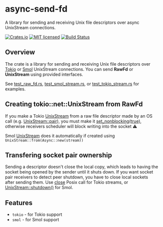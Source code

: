 # async-send-fd

A library for sending and receiving Unix file descriptors over async UnixStream connections.

[![Crates.io][crates-badge]][crates-url]
[![MIT licensed][mit-badge]][mit-url]
[![Build Status][actions-badge]][actions-url]

[crates-badge]: https://img.shields.io/crates/v/async-send-fd.svg
[crates-url]: https://crates.io/crates/async-send-fd
[mit-badge]: https://img.shields.io/badge/license-MIT-blue.svg
[mit-url]: https://github.com/alexander-smoktal/async-send-fd/blob/main/LICENSE
[actions-badge]: https://github.com/alexander-smoktal/async-send-fd/actions/workflows/rust.yml/badge.svg
[actions-url]: https://github.com/alexander-smoktal/async-send-fd/actions/workflows/rust.yml

## Overview
The crate is a library for sending and receiving Unix file descriptors over [Tokio](https://crates.io/crates/tokio) or [Smol](https://crates.io/crates/smol) UnixStream connections.
You can send **RawFd** or **UnixStream** using provided interfaces.

See [test_raw_fd.rs](./tests/test_raw_fd.rs), [test_smol_stream.rs](./tests/test_smol_stream.rs), or [test_tokio_stream.rs](./tests/test_tokio_stream.rs) for examples.

## Creating **tokio::net::UnixStream** from **RawFd**
If you make a Tokio [UnixStream](https://docs.rs/tokio/latest/tokio/net/struct.UnixStream.html) from a raw file descriptor made by an OS call (e.g. [UnixStream::pair](https://doc.rust-lang.org/std/os/unix/net/struct.UnixStream.html)), you must make it [set_nonblocking(true)](https://doc.rust-lang.org/stable/std/os/unix/net/struct.UnixStream.html#method.set_nonblocking), otherwise receivers scheduler will block writing into the socket ⚠️

Smol [UnixStream](https://docs.rs/smol/2.0.0/smol/net/unix/struct.UnixStream.html) does it automatically if created using `UnixStream::from(Async::new(stream))`

## Transfering socket pair ownership
Sending a descriptor doesn't close the local copy, which leads to having the socket being opened by the sender until it shuts down.
If you want socket pair receivers to detect peer shutdown, you have to close local sockets after sending them.
Use [close](https://docs.rs/nix/latest/nix/unistd/fn.close.html) Posix call for Tokio streams, or [UnixStream::shutdown()](https://docs.rs/smol/2.0.0/smol/net/unix/struct.UnixStream.html#method.shutdown) for Smol.

## Features
- `tokio` - for Tokio support
- `smol` - for Smol support
